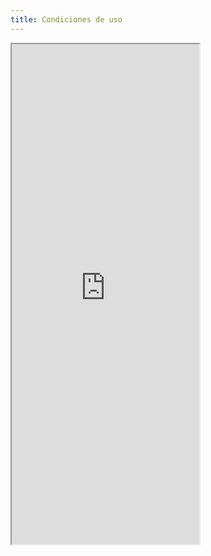 ```yaml
---
title: Condiciones de uso
---
```


<iframe src="https://randommonkey.shinyapps.io/viz_explora/" height="800px"></iframe>